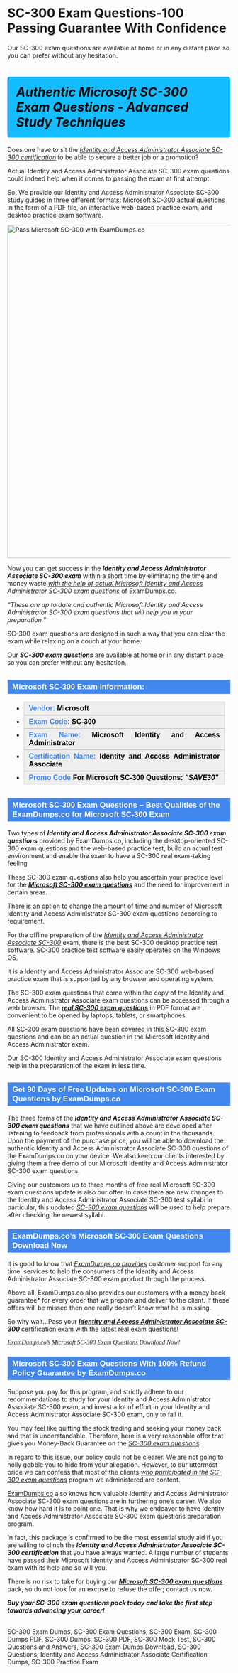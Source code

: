 # SC-300 Exam Questions-100 Passing Guarantee With Confidence
Our SC-300 exam questions are available at home or in any distant place so you can prefer without any hesitation.
    	             <h1><strong><span style="display: block; color: #000000; background: #14BDFF; border: 0.5px solid #AED6F1; border-left: 3px solid #3498DB; padding: .6em; border-radius: 6px;">             <em>Authentic Microsoft SC-300 Exam Questions - Advanced Study Techniques</em>             </span></strong></h1>            <p>Does one have to sit the <u><i>Identity and Access Administrator Associate SC-300 certification</i></u> to be able to secure a better job or a promotion?</p>            <p>Actual Identity and Access Administrator Associate SC-300 exam questions could indeed help when it comes to passing the exam at first attempt. </p>            <p>So, We provide our Identity and Access Administrator Associate SC-300 study guides in three different formats: <a href="https://www.examdumps.co/sc-300-exam-dumps.html">Microsoft SC-300 actual questions</a> in the form of a PDF file, an interactive web-based practice exam, and desktop practice exam software. </p>            <p><a href="https://www.examdumps.co/"><img src="https://www.examdumps.co//images/banners/big-sale-20-percent-discount-offer-examdumps.jpg" class="postImage" alt="Pass Microsoft SC-300 with ExamDumps.co" width="750"></a></p>            <p>Now you can get success in the <strong><i>Identity and Access Administrator Associate SC-300 exam</i></strong> within a short time by eliminating the time and money waste <u><i>with the help of actual Microsoft Identity and Access Administrator SC-300 exam questions</i></u> of ExamDumps.co.</p>            <p><i>“These are up to date and authentic Microsoft Identity and Access Administrator SC-300 exam questions that will help you in your preparation.” </i></p>            <p>SC-300 exam questions are designed in such a way that you can clear the exam while relaxing on a couch at your home. </p>            <p>Our <strong><u><i>SC-300 exam questions</i></u></strong> are available at home or in any distant place so you can prefer without any hesitation. </p>            <h2 style="background: #4287ec; border: 1px solid #cccccc; padding: 5px 10px;">                <span style="color: #ffffff;">                    <span style="font-size: 11pt;">                        <span style="line-height: normal;">                            <span style="font-family: Calibri,sans-serif;">                                <strong>                                    <span style="font-size: 13.0pt;">Microsoft SC-300 Exam Information:</span>                                </strong>                            </span>                        </span>                    </span>                </span>            </h2>            <ul>                <li style="margin: 0cm 10pt;">                <div style="background: #eee; border: 1px solid #cccccc; padding: 5px 10px; text-align: justify;"><span style="font-size: 11pt;"><span style="line-height: normal;"><span style="tab-stops: list 36.0pt;"><span style="font-family: Calibri,sans-serif;"><strong><span style="font-size: 12.0pt;">                    <span style="color: #4287ec;">Vendor:</span> <span style="color: #000;">Microsoft</span>                    </span></strong></span></span></span></span></div>                </li>                <li style="margin: 0cm 10pt;">                <div style="background: #eee; border: 1px solid #cccccc; padding: 5px 10px; text-align: justify;"><span style="font-size: 11pt;"><span style="line-height: normal;"><span style="tab-stops: list 36.0pt;"><span style="font-family: Calibri,sans-serif;"><strong><span style="font-size: 12.0pt;">                    <span style="color: #4287ec;">Exam Code:</span> <span style="color: #000;">SC-300</span>                    </span></strong></span></span></span></span></div>                </li>                <li style="margin: 0cm 10pt;">                <div style="background: #eee; border: 1px solid #cccccc; padding: 5px 10px; text-align: justify;"><span style="font-size: 11pt;"><span style="line-height: normal;"><span style="tab-stops: list 36.0pt;"><span style="font-family: Calibri,sans-serif;"><strong><span style="font-size: 12.0pt;">                    <span style="color: #4287ec;">Exam Name:</span> <span style="color: #000;">Microsoft Identity and Access Administrator</span>                    </span></strong></span></span></span></span></div>                </li>                <li style="margin: 0cm 10pt;">                <div style="background: #eee; border: 1px solid #cccccc; padding: 5px 10px; text-align: justify;"><span style="font-size: 11pt;"><span style="line-height: normal;"><span style="tab-stops: list 36.0pt;"><span style="font-family: Calibri,sans-serif;"><strong><span style="font-size: 12.0pt;">                    <span style="color: #4287ec;">Certification Name:</span> <span style="color: #000;"> Identity and Access Administrator Associate</span>                    </span></strong></span></span></span></span></div>                </li>                               <li style="margin: 0cm 10pt;">                <div style="background: #eee; border: 1px solid #cccccc; padding: 5px 10px; text-align: justify;"><span style="font-size: 11pt;"><span style="line-height: normal;"><span style="tab-stops: list 36.0pt;"><span style="font-family: Calibri,sans-serif;"><strong><span style="font-size: 12.0pt;">                    <span style="color: #4287ec;">Promo Code</span> <span style="color: #000;">For Microsoft SC-300 Questions: <strong><i>"SAVE30"</i></strong></span>                    </span></strong></span></span></span></span></div>                </li>            </ul>                        <h2 style="background: #4287ec; border: 1px solid #cccccc; padding: 5px 10px;">                <span style="color: #ffffff;">                    <span style="font-size: 11pt;">                        <span style="line-height: normal;">                            <span style="font-family: Calibri,sans-serif;">                                <strong>                                    <span style="font-size: 13.0pt;">Microsoft SC-300 Exam Questions – Best Qualities of the ExamDumps.co for Microsoft SC-300 Exam</span>                                </strong>                            </span>                        </span>                    </span>                </span>            </h2>            <p>Two types of <strong><i>Identity and Access Administrator Associate SC-300 exam questions</i></strong> provided by ExamDumps.co, including the desktop-oriented SC-300 exam questions  and the web-based practice test, build an actual test environment and enable the exam to have a SC-300 real exam-taking feeling</p>            <p>These SC-300 exam questions also help you ascertain your practice level for the <strong><u><i>Microsoft SC-300 exam questions</i></u></strong> and the need for improvement in certain areas. </p>            <p>There is an option to change the amount of time and number of Microsoft Identity and Access Administrator SC-300 exam questions according to requirement. </p>            <p>For the offline preparation of the <u><i>Identity and Access Administrator Associate SC-300</i></u> exam, there is the best SC-300 desktop practice test software. SC-300 practice test software easily operates on the Windows OS. </p>            <p>It is a Identity and Access Administrator Associate SC-300 web-based practice exam that is supported by any browser and operating system. </p>            <p>The SC-300 exam questions that come within the copy of the Identity and Access Administrator Associate exam questions can be accessed through a web browser. The <a href="https://www.getbraindumps.com/"><strong><u><i>real SC-300 exam questions</i></u></strong></a> in PDF format are convenient to be opened by laptops, tablets, or smartphones. </p>            <p>All SC-300 exam questions have been covered in this SC-300 exam questions and can be an actual question in the Microsoft Identity and Access Administrator exam.</p>            <p>Our SC-300 Identity and Access Administrator Associate exam questions help in the preparation of the exam in less time.</p>                        <h2 style="background: #4287ec; border: 1px solid #cccccc; padding: 5px 10px;">                <span style="color: #ffffff;"><span style="font-size: 11pt;">                    <span style="line-height: normal;">                        <span style="font-family: Calibri,sans-serif;">                            <strong>                                <span style="font-size: 13.0pt;">Get 90 Days of Free Updates on  Microsoft SC-300 Exam Questions by ExamDumps.co</span>                            </strong>                        </span>                    </span></span>                </span>            </h2>                        <p>The three forms of the <strong><i>Identity and Access Administrator Associate SC-300 exam questions</i></strong> that we have outlined above are developed after listening to feedback from professionals with a count in the thousands. Upon the payment of the purchase price, you will be able to download the authentic Identity and Access Administrator Associate SC-300 questions of the ExamDumps.co on your device. We also keep our clients interested by giving them a free demo of our Microsoft Identity and Access Administrator SC-300 exam questions. </p>            <p>Giving our customers up to three months of free real Microsoft SC-300 exam questions update is also our offer. In case there are new changes to the Identity and Access Administrator Associate SC-300 test syllabi in particular, this updated <u><i>SC-300 exam questions</i></u> will be used to help prepare after checking the newest syllabi. </p>                       <h3 style="background: #4287ec; border: 1px solid #cccccc; padding: 5px 10px;">                <span style="color: #ffffff;">                    <span style="font-size: 11pt;">                        <span style="line-height: normal;">                            <span style="font-family: Calibri,sans-serif;">                                <strong>                                    <span style="font-size: 13.0pt;">ExamDumps.co’s Microsoft SC-300 Exam Questions Download Now </span>                                </strong>                            </span>                        </span>                    </span>                </span>            </h3>            <p>It is good to know that <u><i>ExamDumps.co provides</i></u> customer support for any time. services to help the consumers of the Identity and Access Administrator Associate SC-300 exam product through the process. </p>            <p>Above all, ExamDumps.co also provides our customers with a money back guarantee* for every order that we prepare and deliver to the client. If these offers will be missed then one really doesn’t know what he is missing. </p>            <p>So why wait…Pass your <strong><u><i>Identity and Access Administrator Associate SC-300 </i></u></strong> certification exam with the latest real exam questions!</p>            <p style="font-family: cursive; "><i>ExamDumps.co’s Microsoft SC-300 Exam Questions Download Now! </i></p>                        <h3 style="background: #4287ec; border: 1px solid #cccccc; padding: 5px 10px;">                <span style="color: #ffffff;">                    <span style="font-size: 11pt;">                        <span style="line-height: normal;">                            <span style="font-family: Calibri,sans-serif;">                                <strong>                                    <span style="font-size: 13.0pt;">Microsoft SC-300 Exam Questions With 100% Refund Policy Guarantee by ExamDumps.co</span>                                </strong>                            </span>                        </span>                    </span>                </span>            </h3>            <p>Suppose you pay for this program, and strictly adhere to our recommendations to study for your Identity and Access Administrator Associate SC-300 exam, and invest a lot of effort in your Identity and Access Administrator Associate SC-300 exam, only to fail it. </p>            <p>You may feel like quitting the stock trading and seeking your money back and that is understandable. Therefore, here is a very reasonable offer that gives you Money-Back Guarantee on the <u><i>SC-300 exam questions</i></u>.</p>            <p>In regard to this issue, our policy could not be clearer. We are not going to holly gobble you to hide from your allegation. However, to our uttermost pride we can confess that most of the clients <u><i>who participated in the SC-300 exam questions</i></u> program we administered are content. </p>            <p><a href="https://www.examdumps.co/">ExamDumps.co</a> also knows how valuable Identity and Access Administrator Associate SC-300 exam questions are in furthering one’s career. We also know how hard it is to point one. That is why we endeavor to have Identity and Access Administrator Associate SC-300 exam questions preparation program. </p>            <p>In fact, this package is confirmed to be the most essential study aid if you are willing to clinch the <strong><i>Identity and Access Administrator Associate SC-300 certification</i></strong> that you have always wanted. A large number of students have passed their Microsoft Identity and Access Administrator SC-300 real exam with its help and so will you. </p>            <p>There is no risk to take for buying our <strong><u><i>Microsoft SC-300 exam questions</i></u></strong> pack, so do not look for an excuse to refuse the offer; contact us now. </p>            <p><strong><i>Buy your SC-300 exam questions pack today and take the first step towards advancing your career!</i></strong></p>      
                  SC-300 Exam Dumps, SC-300 Exam Questions, SC-300 Exam, SC-300 Dumps PDF, SC-300 Dumps, SC-300 PDF, SC-300 Mock Test, SC-300 Questions and Answers, SC-300 Exam Dumps Download, SC-300 Questions, Identity and Access Administrator Associate Certification Dumps, SC-300 Practice Exam

